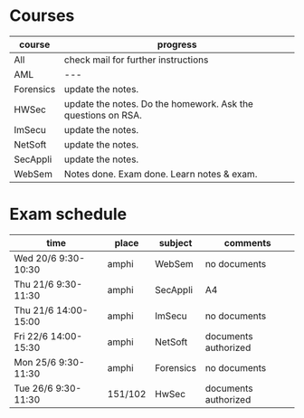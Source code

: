# Courses

| course    | progress |
| --------- | --- |
| All       | check mail for further instructions |
| AML       | --- |
| Forensics | update the notes. |
| HWSec     | update the notes. Do the homework. Ask the questions on RSA. |
| ImSecu    | update the notes. |
| NetSoft   | update the notes. |
| SecAppli  | update the notes. |
| WebSem    | Notes done. Exam done. Learn notes & exam. |

# Exam schedule

| time                 | place   | subject   | comments             |
| -------------------- | ------- | --------- | -------------------- |
| Wed 20/6 9:30-10:30  | amphi   | WebSem    | no documents         |
| Thu 21/6 9:30-11:30  | amphi   | SecAppli  | A4                   |
| Thu 21/6 14:00-15:00 | amphi   | ImSecu    | no documents         |
| Fri 22/6 14:00-15:30 | amphi   | NetSoft   | documents authorized |
| Mon 25/6 9:30-11:30  | amphi   | Forensics | no documents         |
| Tue 26/6 9:30-11:30  | 151/102 | HwSec     | documents authorized |